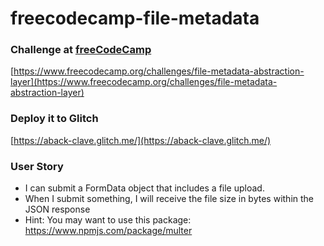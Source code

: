 # freecodecamp-file-metadata

### Challenge at [freeCodeCamp](https://www.freecodecamp.org)

[https://www.freecodecamp.org/challenges/file-metadata-abstraction-layer](https://www.freecodecamp.org/challenges/file-metadata-abstraction-layer)


### Deploy it to Glitch
[https://aback-clave.glitch.me/](https://aback-clave.glitch.me/)


### User Story
+ I can submit a FormData object that includes a file upload.
+ When I submit something, I will receive the file size in bytes within the JSON response
+ Hint: You may want to use this package: https://www.npmjs.com/package/multer
